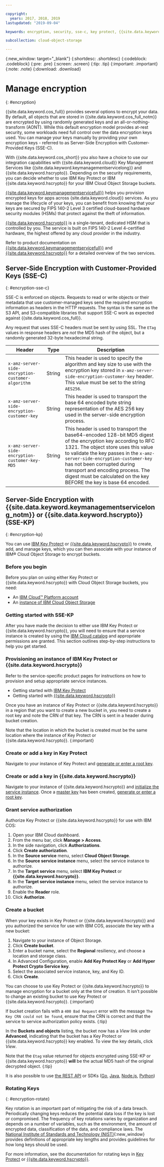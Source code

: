 ```yaml
---

copyright:
  years: 2017, 2018, 2019
lastupdated: "2019-09-04"

keywords: encryption, security, sse-c, key protect, {{site.data.keyword.hscrypto}}

subcollection: cloud-object-storage

---
```

{:new_window: target="_blank"}
{:shortdesc: .shortdesc}
{:codeblock: .codeblock}
{:pre: .pre}
{:screen: .screen}
{:tip: .tip}
{:important: .important}
{:note: .note}
{:download: .download} 

# Manage encryption
{: #encryption}

{{site.data.keyword.cos_full}} provides several options to encrypt your data. By default, all objects that are stored in {{site.data.keyword.cos_full_notm}} are encrypted by using randomly generated keys and an all-or-nothing-transform (AONT). While this default encryption model provides at-rest security, some workloads need full control over the data encryption keys used. You can manage your keys manually by providing your own encryption keys - referred to as Server-Side Encryption with Customer-Provided Keys (SSE-C).

With {{site.data.keyword.cos_short}} you also have a choice to use our integration capabilities with {{site.data.keyword.cloud}} Key Management Services like {{site.data.keyword.keymanagementservicelong}} and {{site.data.keyword.hscrypto}}. Depending on the security requirements, you can decide whether to use IBM Key Protect or IBM {{site.data.keyword.hscrypto}} for your IBM Cloud Object Storage buckets.

[{{site.data.keyword.keymanagementservicefull}}](https://test.cloud.ibm.com/docs/services/key-protect?topic=key-protect-about) helps you provision encrypted keys for apps across {site.data.keyword.cloud}} services. As you manage the lifecycle of your keys, you can benefit from knowing that your keys are secured by FIPS 140-2 Level 3 certified cloud-based hardware security modules (HSMs) that protect against the theft of information.

[{{site.data.keyword.hscrypto}}](https://test.cloud.ibm.com/docs/services/hs-crypto?topic=hs-crypto-overview) is a single-tenant, dedicated HSM that is controlled by you. The service is built on FIPS 140-2 Level 4-certified hardware, the highest offered by any cloud provider in the industry.

Refer to product documentation on [{{site.data.keyword.keymanagementservicefull}}](/docs/services/key-protect?topic=key-protect-about) and [{{site.data.keyword.hscrypto}}](/docs/services/hs-crypto?topic=hs-crypto-overview) for a detailed overview of the two services.


## Server-Side Encryption with Customer-Provided Keys (SSE-C)
{: #encryption-sse-c}

SSE-C is enforced on objects. Requests to read or write objects or their metadata that use customer-managed keys send the required encryption information as headers in the HTTP requests. The syntax is the same as the S3 API, and S3-compatible libraries that support SSE-C work as expected against {{site.data.keyword.cos_full}}.

Any request that uses SSE-C headers must be sent by using SSL. The `ETag` values in response headers are *not* the MD5 hash of the object, but a randomly generated 32-byte hexadecimal string.

Header | Type | Description
--- | ---- | ------------
`x-amz-server-side-encryption-customer-algorithm` | String | This header is used to specify the algorithm and key size to use with the encryption key stored in `x-amz-server-side-encryption-customer-key` header. This value must be set to the string `AES256`.
`x-amz-server-side-encryption-customer-key` | String | This header is used to transport the base 64 encoded byte string representation of the AES 256 key used in the server-side encryption process.
`x-amz-server-side-encryption-customer-key-MD5` | String | This header is used to transport the base64-encoded 128-bit MD5 digest of the encryption key according to RFC 1321. The object store uses this value to validate the key passes in the `x-amz-server-side-encryption-customer-key` has not been corrupted during transport and encoding process. The digest must be calculated on the key BEFORE the key is base 64 encoded.

## Server-Side Encryption with {{site.data.keyword.keymanagementservicelong_notm}} or {{site.data.keyword.hscrypto}} (SSE-KP)
{: #encryption-kp}

You can use [IBM Key Protect](/docs/services/key-protect?topic=key-protect-about) or [{{site.data.keyword.hscrypto}}](/docs/services/hs-crypto?topic=hs-crypto-overview) to create, add, and manage keys, which you can then associate with your instance of IBM® Cloud Object Storage to encrypt buckets.

### Before you begin
Before you plan on using either Key Protect or {{site.data.keyword.hscrypto}} with Cloud Object Storage buckets, you need:

- An [IBM Cloud™ Platform account](http://cloud.ibm.com/)
- An [instance of IBM Cloud Object Storage](http://cloud.ibm.com/catalog/services/cloud-object-storage)


### Getting started with SSE-KP
After you have made the decision to either use IBM Key Protect or {{site.data.keyword.hscrypto}}, you will need to ensure that a service instance is created by using the [IBM Cloud catalog](https://cloud.ibm.com/catalog) and appropriate permissions are granted. This section outlines step-by-step instructions to help you get started. 


### Provisioning an instance of IBM Key Protect or {{site.data.keyword.hscrypto}}
Refer to the service-specific product pages for instructions on how to provision and setup appropriate service instances.

- Getting started with [IBM Key Protect](/docs/services/key-protect?topic=key-protect-getting-started-tutorial#getting-started-tutorial) 
- Getting started with [{{site.data.keyword.hscrypto}}](/docs/services/hs-crypto?topic=hs-crypto-get-started)

Once you have an instance of Key Protect or {{site.data.keyword.hscrypto}} in a region that you want to create a new bucket in, you need to create a root key and note the CRN of that key. The CRN is sent in a header during bucket creation.

Note that the location in which the bucket is created must be the same location where the instance of Key Protect or {{site.data.keyword.hscrypto}}.
{:important}

### Create or add a key in Key Protect
Navigate to your instance of Key Protect and [generate or enter a root key](/docs/services/key-protect?topic=key-protect-getting-started-tutorial).


### Create or add a key in {{site.data.keyword.hscrypto}}
Navigate to your instance of {{site.data.keyword.hscrypto}} and [initialize the service instance](/docs/services/hs-crypto?topic=hs-crypto-initialize-hsm). Once a [master key](/docs/services/hs-crypto?topic=hs-crypto-initialize-hsm#step1-create-signature-keys) has been created, [generate or enter a root key](/docs/services/hs-crypto?topic=hs-crypto-create-root-keys).


### Grant service authorization
Authorize Key Protect or {{site.data.keyword.hscrypto}} for use with IBM COS:

1. Open your IBM Cloud dashboard.
2. From the menu bar, click **Manage > Access**.
3. In the side navigation, click **Authorizations**.
4. Click **Create authorization**.
5. In the **Source service** menu, select **Cloud Object Storage**.
6. In the **Source service instance** menu, select the service instance to authorize.
7. In the **Target service** menu, select **IBM Key Protect** or **{{site.data.keyword.hscrypto}}**.
8. In the **Target service instance** menu, select the service instance to authorize.
9. Enable the **Reader** role.
10. Click **Authorize**.

### Create a bucket
When your key exists in Key Protect or {{site.data.keyword.hscrypto}} and you authorized the service for use with IBM COS, associate the key with a new bucket:

1. Navigate to your instance of Object Storage.
2. Click **Create bucket**.
3. Enter a bucket name, select the **Regional** resiliency, and choose a location and storage class.
4. In Advanced Configuration, enable **Add Key Protect Key** or **Add Hyper Protect Crypto Service key**.
5. Select the associated service instance, key, and Key ID.
6. Click **Create**.

You can choose to use Key Protect or {{site.data.keyword.hscrypto}} to manage encryption for a bucket only at the time of creation. It isn't possible to change an existing bucket to use Key Protect or {{site.data.keyword.hscrypto}}.
{:important}

If bucket creation fails with a `400 Bad Request` error with the message `The Key CRN could not be found`, ensure that the CRN is correct and that the service to service authorization policy exists.
{:tip}

In the **Buckets and objects** listing, the bucket now has a _View_ link under **Advanced**, indicating that the bucket has a Key Protect or {{site.data.keyword.hscrypto}} key enabled. To view the key details, click _View_.

Note that the `Etag` value returned for objects encrypted using SSE-KP or {{site.data.keyword.hscrypto}} **will** be the actual MD5 hash of the original decrypted object.
{:tip}

It is also possible to use [the REST API](/docs/services/cloud-object-storage?topic=cloud-object-storage-compatibility-api-bucket-operations#compatibility-api-key-protect) or SDKs ([Go](/docs/services/cloud-object-storage?topic=cloud-object-storage-go#go-examples-kp), [Java](/docs/services/cloud-object-storage?topic=cloud-object-storage-java#java-examples-kp-bucket), [Node.js](/docs/services/cloud-object-storage?topic=cloud-object-storage-node#node-examples-kp), [Python](/docs/services/cloud-object-storage?topic=cloud-object-storage-python#python-examples-kp))



### Rotating Keys
{: #encryption-rotate}

Key rotation is an important part of mitigating the risk of a data breach. Periodically changing keys reduces the potential data loss if the key is lost or compromised. The frequency of key rotations varies by organization and depends on a number of variables, such as the environment, the amount of encrypted data, classification of the data, and compliance laws. The [National Institute of Standards and Technology (NIST)](https://www.nist.gov/topics/cryptography){:new_window} provides definitions of appropriate key lengths and provides guidelines for how long keys should be used.

For more information, see the documentation for rotating keys in [Key Protect](/docs/services/key-protect?topic=key-protect-set-rotation-policy) or [{{site.data.keyword.hscrypto}}](/docs/services/hs-crypto?topic=hs-crypto-rotating-keys).